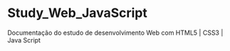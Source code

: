 # Study_Web_JavaScript
Documentação do estudo de desenvolvimento Web com HTML5 | CSS3 | Java Script 
